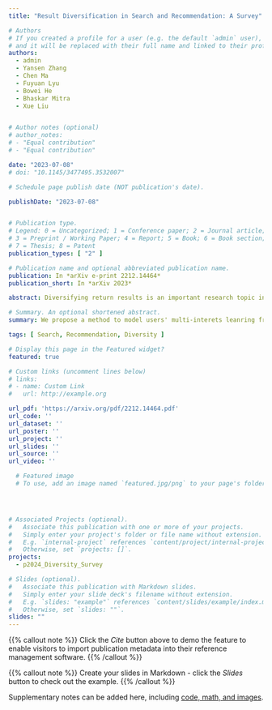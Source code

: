 ```yaml
---
title: "Result Diversification in Search and Recommendation: A Survey"

# Authors
# If you created a profile for a user (e.g. the default `admin` user), write the username (folder name) here 
# and it will be replaced with their full name and linked to their profile.
authors:
  - admin
  - Yansen Zhang
  - Chen Ma
  - Fuyuan Lyu
  - Bowei He
  - Bhaskar Mitra
  - Xue Liu


# Author notes (optional)
# author_notes:
# - "Equal contribution"
# - "Equal contribution"

date: "2023-07-08"
# doi: "10.1145/3477495.3532007"

# Schedule page publish date (NOT publication's date).

publishDate: "2023-07-08"


# Publication type.
# Legend: 0 = Uncategorized; 1 = Conference paper; 2 = Journal article;
# 3 = Preprint / Working Paper; 4 = Report; 5 = Book; 6 = Book section;
# 7 = Thesis; 8 = Patent
publication_types: [ "2" ]

# Publication name and optional abbreviated publication name.
publication: In *arXiv e-print 2212.14464*
publication_short: In *arXiv 2023*

abstract: Diversifying return results is an important research topic in retrieval systems in order to satisfy both the various interests of customers and the equal market exposure of providers. There has been growing attention on diversity-aware research during recent years, accompanied by a proliferation of literature on methods to promote diversity in search and recommendation. However, diversity-aware studies in retrieval systems lack a systematic organization and are rather fragmented. In this survey, we are the first to propose a unified taxonomy for classifying the metrics and approaches of diversification in both search and recommendation, which are two of the most extensively researched fields of retrieval systems. We begin the survey with a brief discussion of why diversity is important in retrieval systems, followed by a summary of the various diversity concerns in search and recommendation, highlighting their relationship and differences. For the survey's main body, we present a unified taxonomy of diversification metrics and approaches in retrieval systems, from both the search and recommendation perspectives. In the later part of the survey, we discuss the open research questions of diversity-aware research in search and recommendation in an effort to inspire future innovations and encourage the implementation of diversity in real-world systems.

# Summary. An optional shortened abstract.
summary: We propose a method to model users' multi-interets leanring from their multi-behavior.

tags: [ Search, Recommendation, Diversity ]

# Display this page in the Featured widget?
featured: true

# Custom links (uncomment lines below)
# links:
# - name: Custom Link
#   url: http://example.org

url_pdf: 'https://arxiv.org/pdf/2212.14464.pdf'
url_code: ''
url_dataset: ''
url_poster: ''
url_project: ''
url_slides: ''
url_source: ''
url_video: ''

  # Featured image
  # To use, add an image named `featured.jpg/png` to your page's folder. 




# Associated Projects (optional).
#   Associate this publication with one or more of your projects.
#   Simply enter your project's folder or file name without extension.
#   E.g. `internal-project` references `content/project/internal-project/index.md`.
#   Otherwise, set `projects: []`.
projects:
  - p2024_Diversity_Survey

# Slides (optional).
#   Associate this publication with Markdown slides.
#   Simply enter your slide deck's filename without extension.
#   E.g. `slides: "example"` references `content/slides/example/index.md`.
#   Otherwise, set `slides: ""`.
slides: ""
---
```


{{% callout note %}}
Click the *Cite* button above to demo the feature to enable visitors to import publication metadata into their reference management software.
{{% /callout %}}

{{% callout note %}}
Create your slides in Markdown - click the *Slides* button to check out the example.
{{% /callout %}}

Supplementary notes can be added here, including [code, math, and images](https://wowchemy.com/docs/writing-markdown-latex/).
